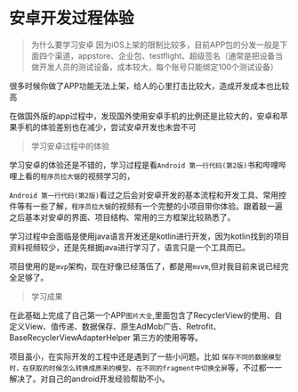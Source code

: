 # 安卓开发过程体验

> 为什么要学习安卓
因为iOS上架的限制比较多，目前APP包的分发一般是下面四个渠道，appstore、企业包、testflight、超级签名（通常是把设备当做开发人员的测试设备，成本较大，每个账号只能绑定100个测试设备）

很多时候你做了APP功能无法上架，给人的心里打击比较大，造成开发成本也比较高

在做国外版的app过程中，发现国外使用安卓手机的比例还是比较大的，安卓和苹果手机的体验差别也在减少，尝试安卓开发也未尝不可

> 学习安卓过程中的体验

学习安卓的体验还是不错的，学习过程是看`Android 第一行代码(第2版)`书和哔哩哔哩上看的`程序员拉大锯`的视频学习的，

`Android 第一行代码(第2版)`看过之后会对安卓开发的基本流程和开发工具、常用控件等有一些了解，`程序员拉大锯`的视频有一个完整的小项目带你体验。跟着敲一遍之后基本对安卓的界面、项目结构、常用的三方框架比较熟悉了。

学习过程中会面临是使用java语言开发还是kotlin进行开发，因为kotlin找到的项目资料视频较少，还是先根据java进行学习了，语言只是一个工具而已。

项目使用的是`mvp`架构，现在好像已经落伍了，都是用`mvvm`,但对我目前来说已经完全足够了。

> 学习成果

在此基础上完成了自己第一个APP`图片大全`,里面包含了RecyclerView的使用、自定义View、值传递、数据保存、原生AdMob广告、Retrofit、BaseRecyclerViewAdapterHelper 第三方的使用等等。

项目虽小，在实际开发的工程中还是遇到了一些小问题。比如 `保存不同的数据模型时，在获取的时候怎么转换成原来的模型`、`在不同的fragment中切换全屏`等，不过都一一解决了。对自己的android开发经验帮助不小。
